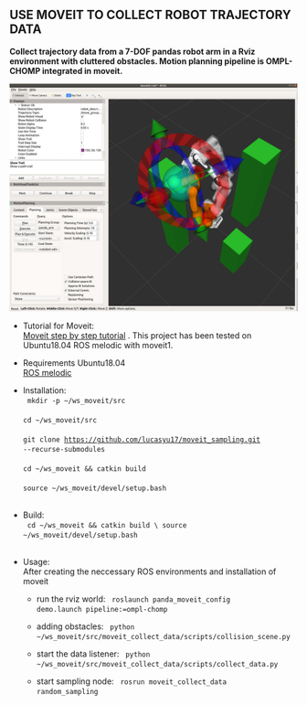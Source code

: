 USE MOVEIT TO COLLECT ROBOT TRAJECTORY DATA
--------------------------------------------

**Collect trajectory data from a 7-DOF pandas robot arm in a Rviz environment with cluttered obstacles. Motion planning pipeline is OMPL-CHOMP integrated in moveit.**

![Planning using pandas and OMPL-CHOMP pipeline](pandas_sampling.png)

 * Tutorial for Moveit: \
[Moveit step by step tutorial](https://ros-planning.github.io/moveit_tutorials/doc/getting_started/getting_started.html)
 . This project has been tested on Ubuntu18.04 ROS melodic with moveit1.
 * Requirements
Ubuntu18.04 \
[ROS melodic](http://wiki.ros.org/melodic/Installation/Ubuntu)
	
 * Installation:\
   <code> mkdir -p ~/ws_moveit/src \
             cd ~/ws_moveit/src \
	     git clone https://github.com/lucasyu17/moveit_sampling.git --recurse-submodules \
	     cd ~/ws_moveit && catkin build \
             source ~/ws_moveit/devel/setup.bash \
   </code> 
 * Build:\
   <code> cd ~/ws_moveit && catkin build \ 
	  source ~/ws_moveit/devel/setup.bash \
   </code>
 * Usage: \
   After creating the neccessary ROS environments and installation of moveit
   * run the rviz world: 
 	<code> roslaunch panda_moveit_config demo.launch pipeline:=ompl-chomp </code>
   * adding obstacles:
	<code> python ~/ws_moveit/src/moveit_collect_data/scripts/collision_scene.py </code>

   * start the data listener:
	<code> python ~/ws_moveit/src/moveit_collect_data/scripts/collect_data.py </code>
   * start sampling node:
	<code> rosrun moveit_collect_data random_sampling </code>

